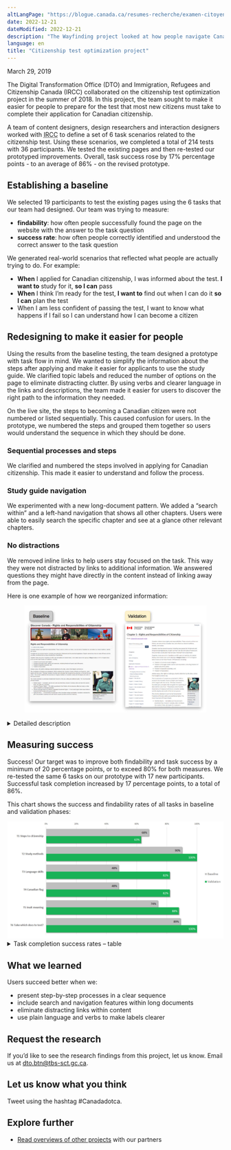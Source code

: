 ```yaml
---
altLangPage: "https://blogue.canada.ca/resumes-recherche/examen-citoyennete-resume-recherche.html"
date: 2022-12-21
dateModified: 2022-12-21
description: "The Wayfinding project looked at how people navigate Canada.ca. The findings have led to several design changes to improve navigation throughout Government of Canada websites."
language: en
title: "Citizenship test optimization project"
---
```

<p class="post-meta">March 29, 2019</p>
<p>The Digital Transformation Office (DTO) and Immigration, Refugees and Citizenship Canada (IRCC) collaborated on the citizenship test optimization project in the summer of 2018. In this project, the team sought to make it easier for people to prepare for the test that most new citizens must take to complete their application for Canadian citizenship.</p>
<p>A team of content designers, design researchers and interaction designers worked with <abbr title="Immigration, Refugees and Citizenship Canada">IRCC</abbr> to define a set of 6 task scenarios related to the citizenship test. Using these scenarios, we completed a total of 214 tests with 36 participants. We tested the existing pages and then re-tested our prototyped improvements. Overall, task success rose by 17% percentage points - to an average of 86% - on the revised prototype. </p>
<h2>Establishing a baseline</h2>
<p>We selected 19 participants to test the existing pages using the 6 tasks that our team had designed. Our team was trying to measure:</p>
<ul>
  <li><b>findability</b>: how often people successfully found the page on the website with the answer to the task question</li>
  <li><b>success rate</b>: how often people correctly identified and understood the correct answer to the task question</li>
</ul>
<p>We generated real-world scenarios that reflected what people are actually trying to do.
  For example:</p>
<ul>
  <li><b>When</b> I applied for Canadian citizenship, I was informed about the test. <b>I want to</b> study for it, <b>so I can</b> pass</li>
  <li><b>When</b> I think I’m ready for the test, <b>I want to</b> find out when I can do it <b>so I can</b> plan the test</li>
  <li>When I am less confident of passing the test, I want to know what happens if I fail so I can understand how I can become a citizen</li>
</ul>
<h2>Redesigning to make it easier for people</h2>
<p>Using the results from the baseline testing, the team designed a prototype with task flow in mind. We wanted to simplify the information about the steps after applying and make it easier for applicants to use the study guide. We clarified topic labels and reduced the number of options on the page to eliminate distracting clutter. By using verbs and clearer language in the links and descriptions, the team made it easier for users to discover the right path to the information they needed.</p>
<p>On the live site, the steps to becoming a Canadian citizen were not numbered or listed sequentially. This caused confusion for users. In the prototype, we numbered the steps and grouped them together so users would understand the sequence in which they should be done.</p>
<h3>Sequential processes and steps</h3>
<p>We clarified and numbered the steps involved in applying for Canadian citizenship. This made it easier to understand and follow the process.</p>
<h3>Study guide navigation</h3>
<p>We experimented with a new long-document pattern. We added a “search within” and a left-hand navigation that shows all other chapters. Users were able to easily search the specific chapter and see at a glance other relevant chapters.</p>
<h3>No distractions</h3>
<p>We removed inline links to help users stay focused on the task. This way they were not distracted by links to additional information. We answered questions they might have directly in the content instead of linking away from the page.</p>
<p>Here is one example of how we reorganized information:</p>
<figure> <img class="img-responsive" alt="The study guide showing the new long document pattern." src="/research-summaries/images/long-document-pattern.jpg" /> </figure>
<div class="col-md-8 row">
  <details>
    <summary>Detailed description</summary>
    <h4>Before:</h4>
    <p>All the information for this chapter (chapter not numbered) was on one page. The only way to search was to use Ctrl + F. Users would commonly get lost when they began to scroll.</p>
    <h4>After:</h4>
    <p>By adding a “search within” and a left-hand navigation, users were more successful at navigating within the document and finding what they needed.</p>
  </details>
</div>
<h2>Measuring success</h2>
<p>Success! Our target was to improve both findability and task success by a minimum of 20 percentage points, or to exceed 80% for both measures. We re-tested the same 6 tasks on our prototype with 17 new participants. Successful task completion increased by 17 percentage points, to a total of 86%.</p>
<p>This chart shows the success and findability rates of all tasks in baseline and validation phases:</p>
<img class="img-responsive hidden-sm hidden-xs" alt="See table that follows for data." src="/research-summaries/images/citizenship-task-success-chart.jpg"/>
<div class="row col-md-8">
  <details>
    <summary> Task completion success rates – table </summary>
    <p>Baseline measurement at start of project, validation on prototype redesigned by project team.</p>
    <div class="table-bravo">
      <table class="table table-bordered">
        <thead>
          <tr>
            <th scope="col">Task</th>
            <th scope="col">Baseline</th>
            <th scope="col">Validation</th>
          </tr>
        </thead>
        <tbody>
          <tr>
            <td>1. Steps to citizenship</td>
            <td  >68%</td>
            <td>63%</td>
          </tr>
          <tr>
            <td>2. Study methods</td>
            <td>90%</td>
            <td>100%</td>
          </tr>
          <tr>
            <td>3. Language skills</td>
            <td  >48%</td>
            <td>82%</td>
          </tr>
          <tr>
            <td>4. Canadian flag</td>
            <td  >48%</td>
            <td>82%</td>
          </tr>
          <tr>
            <td>5. Inuit meaning</td>
            <td  >74%</td>
            <td>88%</td>
          </tr>
          <tr>
            <td>6. Take which documents to the test </td>
            <td  >89%</td>
            <td>100%</td>
          </tr>
        </tbody>
      </table>
    </div>
  </details>
</div>
<h2>What we learned</h2>
<p>Users succeed better when we:</p>
<ul>
  <li>present step-by-step processes in a clear sequence</li>
  <li>include search and navigation features within long documents</li>
  <li>eliminate distracting links within content</li>
  <li>use plain language and verbs to make labels clearer</li>
</ul>
<h2>Request the research </h2>
<p>If you’d like to see the research findings from this project, let us know. Email us at <a href="mailto:dto.btn@tbs-sct.gc.ca">dto.btn@tbs-sct.gc.ca</a>.</p>
<h2>Let us know what you think</h2>
<p>Tweet using the hashtag #Canadadotca.</p>
<h2>Explore further </h2>
<ul>
  <li><a href="https://blog.canada.ca/pages/project-overview.html">Read overviews of other projects</a> with our partners</li>
</ul>
